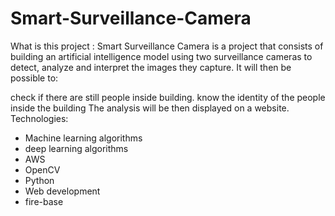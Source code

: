 # Smart-Surveillance-Camera
What is this project : Smart Surveillance Camera is a project that consists of building an artificial intelligence model using two surveillance cameras to detect, analyze and interpret the images they capture. It will then be possible to:

check if there are still people inside building.
know the identity of the people inside the building The analysis will be then displayed on a website.
Technologies:

- Machine learning algorithms
- deep learning algorithms
- AWS
- OpenCV
- Python
- Web development
- fire-base
